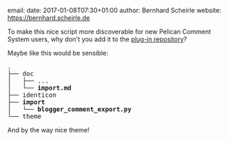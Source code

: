 email:
date: 2017-01-08T07:30+01:00
author: Bernhard Scheirle
website: https://bernhard.scheirle.de

To make this nice script more discoverable for new Pelican Comment System users,
why don't you add it to the [plug-in repository](https://github.com/getpelican/pelican-plugins/tree/master/pelican_comment_system)?

Maybe like this would be sensible:

<!-- Using pre here and not a markdown code block, so I can add bold to the output -->
<pre>
.
├── doc
│   ├── ...
│   └── <b>import.md</b>
├── identicon
<b>├── import</b>
│   └── <b>blogger_comment_export.py</b>
└── theme
</pre>

And by the way nice theme!